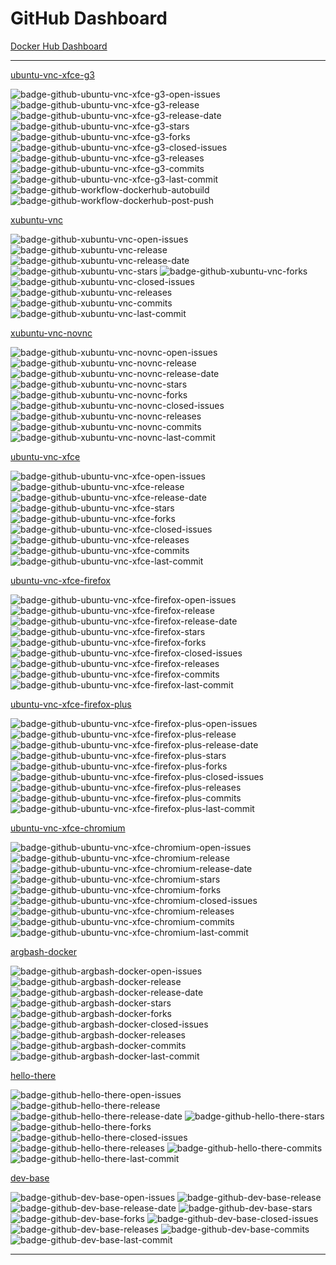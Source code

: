 # GitHub Dashboard

[Docker Hub Dashboard](https://github.com/accetto/dashboard/blob/master/dockerhub-dashboard.md)

***

[ubuntu-vnc-xfce-g3](https://github.com/accetto/ubuntu-vnc-xfce-g3)

![badge-github-ubuntu-vnc-xfce-g3-open-issues][badge-github-ubuntu-vnc-xfce-g3-open-issues]
![badge-github-ubuntu-vnc-xfce-g3-release][badge-github-ubuntu-vnc-xfce-g3-release]
![badge-github-ubuntu-vnc-xfce-g3-release-date][badge-github-ubuntu-vnc-xfce-g3-release-date]
![badge-github-ubuntu-vnc-xfce-g3-stars][badge-github-ubuntu-vnc-xfce-g3-stars]
![badge-github-ubuntu-vnc-xfce-g3-forks][badge-github-ubuntu-vnc-xfce-g3-forks]
![badge-github-ubuntu-vnc-xfce-g3-closed-issues][badge-github-ubuntu-vnc-xfce-g3-closed-issues]
![badge-github-ubuntu-vnc-xfce-g3-releases][badge-github-ubuntu-vnc-xfce-g3-releases]
![badge-github-ubuntu-vnc-xfce-g3-commits][badge-github-ubuntu-vnc-xfce-g3-commits]
![badge-github-ubuntu-vnc-xfce-g3-last-commit][badge-github-ubuntu-vnc-xfce-g3-last-commit]
![badge-github-workflow-dockerhub-autobuild][badge-github-workflow-dockerhub-autobuild]
![badge-github-workflow-dockerhub-post-push][badge-github-workflow-dockerhub-post-push]

[xubuntu-vnc](https://github.com/accetto/xubuntu-vnc)

![badge-github-xubuntu-vnc-open-issues][badge-github-xubuntu-vnc-open-issues]
![badge-github-xubuntu-vnc-release][badge-github-xubuntu-vnc-release]
![badge-github-xubuntu-vnc-release-date][badge-github-xubuntu-vnc-release-date]
![badge-github-xubuntu-vnc-stars][badge-github-xubuntu-vnc-stars]
![badge-github-xubuntu-vnc-forks][badge-github-xubuntu-vnc-forks]
![badge-github-xubuntu-vnc-closed-issues][badge-github-xubuntu-vnc-closed-issues]
![badge-github-xubuntu-vnc-releases][badge-github-xubuntu-vnc-releases]
![badge-github-xubuntu-vnc-commits][badge-github-xubuntu-vnc-commits]
![badge-github-xubuntu-vnc-last-commit][badge-github-xubuntu-vnc-last-commit]

[xubuntu-vnc-novnc](https://github.com/accetto/xubuntu-vnc-novnc)

![badge-github-xubuntu-vnc-novnc-open-issues][badge-github-xubuntu-vnc-novnc-open-issues]
![badge-github-xubuntu-vnc-novnc-release][badge-github-xubuntu-vnc-novnc-release]
![badge-github-xubuntu-vnc-novnc-release-date][badge-github-xubuntu-vnc-novnc-release-date]
![badge-github-xubuntu-vnc-novnc-stars][badge-github-xubuntu-vnc-novnc-stars]
![badge-github-xubuntu-vnc-novnc-forks][badge-github-xubuntu-vnc-novnc-forks]
![badge-github-xubuntu-vnc-novnc-closed-issues][badge-github-xubuntu-vnc-novnc-closed-issues]
![badge-github-xubuntu-vnc-novnc-releases][badge-github-xubuntu-vnc-novnc-releases]
![badge-github-xubuntu-vnc-novnc-commits][badge-github-xubuntu-vnc-novnc-commits]
![badge-github-xubuntu-vnc-novnc-last-commit][badge-github-xubuntu-vnc-novnc-last-commit]

[ubuntu-vnc-xfce](https://github.com/accetto/ubuntu-vnc-xfce)

![badge-github-ubuntu-vnc-xfce-open-issues][badge-github-ubuntu-vnc-xfce-open-issues]
![badge-github-ubuntu-vnc-xfce-release][badge-github-ubuntu-vnc-xfce-release]
![badge-github-ubuntu-vnc-xfce-release-date][badge-github-ubuntu-vnc-xfce-release-date]
![badge-github-ubuntu-vnc-xfce-stars][badge-github-ubuntu-vnc-xfce-stars]
![badge-github-ubuntu-vnc-xfce-forks][badge-github-ubuntu-vnc-xfce-forks]
![badge-github-ubuntu-vnc-xfce-closed-issues][badge-github-ubuntu-vnc-xfce-closed-issues]
![badge-github-ubuntu-vnc-xfce-releases][badge-github-ubuntu-vnc-xfce-releases]
![badge-github-ubuntu-vnc-xfce-commits][badge-github-ubuntu-vnc-xfce-commits]
![badge-github-ubuntu-vnc-xfce-last-commit][badge-github-ubuntu-vnc-xfce-last-commit]

[ubuntu-vnc-xfce-firefox](https://github.com/accetto/ubuntu-vnc-xfce-firefox)

![badge-github-ubuntu-vnc-xfce-firefox-open-issues][badge-github-ubuntu-vnc-xfce-firefox-open-issues]
![badge-github-ubuntu-vnc-xfce-firefox-release][badge-github-ubuntu-vnc-xfce-firefox-release]
![badge-github-ubuntu-vnc-xfce-firefox-release-date][badge-github-ubuntu-vnc-xfce-firefox-release-date]
![badge-github-ubuntu-vnc-xfce-firefox-stars][badge-github-ubuntu-vnc-xfce-firefox-stars]
![badge-github-ubuntu-vnc-xfce-firefox-forks][badge-github-ubuntu-vnc-xfce-firefox-forks]
![badge-github-ubuntu-vnc-xfce-firefox-closed-issues][badge-github-ubuntu-vnc-xfce-firefox-closed-issues]
![badge-github-ubuntu-vnc-xfce-firefox-releases][badge-github-ubuntu-vnc-xfce-firefox-releases]
![badge-github-ubuntu-vnc-xfce-firefox-commits][badge-github-ubuntu-vnc-xfce-firefox-commits]
![badge-github-ubuntu-vnc-xfce-firefox-last-commit][badge-github-ubuntu-vnc-xfce-firefox-last-commit]

[ubuntu-vnc-xfce-firefox-plus](https://github.com/accetto/ubuntu-vnc-xfce-firefox-plus)

![badge-github-ubuntu-vnc-xfce-firefox-plus-open-issues][badge-github-ubuntu-vnc-xfce-firefox-plus-open-issues]
![badge-github-ubuntu-vnc-xfce-firefox-plus-release][badge-github-ubuntu-vnc-xfce-firefox-plus-release]
![badge-github-ubuntu-vnc-xfce-firefox-plus-release-date][badge-github-ubuntu-vnc-xfce-firefox-plus-release-date]
![badge-github-ubuntu-vnc-xfce-firefox-plus-stars][badge-github-ubuntu-vnc-xfce-firefox-plus-stars]
![badge-github-ubuntu-vnc-xfce-firefox-plus-forks][badge-github-ubuntu-vnc-xfce-firefox-plus-forks]
![badge-github-ubuntu-vnc-xfce-firefox-plus-closed-issues][badge-github-ubuntu-vnc-xfce-firefox-plus-closed-issues]
![badge-github-ubuntu-vnc-xfce-firefox-plus-releases][badge-github-ubuntu-vnc-xfce-firefox-plus-releases]
![badge-github-ubuntu-vnc-xfce-firefox-plus-commits][badge-github-ubuntu-vnc-xfce-firefox-plus-commits]
![badge-github-ubuntu-vnc-xfce-firefox-plus-last-commit][badge-github-ubuntu-vnc-xfce-firefox-plus-last-commit]

[ubuntu-vnc-xfce-chromium](https://github.com/accetto/ubuntu-vnc-xfce-chromium)

![badge-github-ubuntu-vnc-xfce-chromium-open-issues][badge-github-ubuntu-vnc-xfce-chromium-open-issues]
![badge-github-ubuntu-vnc-xfce-chromium-release][badge-github-ubuntu-vnc-xfce-chromium-release]
![badge-github-ubuntu-vnc-xfce-chromium-release-date][badge-github-ubuntu-vnc-xfce-chromium-release-date]
![badge-github-ubuntu-vnc-xfce-chromium-stars][badge-github-ubuntu-vnc-xfce-chromium-stars]
![badge-github-ubuntu-vnc-xfce-chromium-forks][badge-github-ubuntu-vnc-xfce-chromium-forks]
![badge-github-ubuntu-vnc-xfce-chromium-closed-issues][badge-github-ubuntu-vnc-xfce-chromium-closed-issues]
![badge-github-ubuntu-vnc-xfce-chromium-releases][badge-github-ubuntu-vnc-xfce-chromium-releases]
![badge-github-ubuntu-vnc-xfce-chromium-commits][badge-github-ubuntu-vnc-xfce-chromium-commits]
![badge-github-ubuntu-vnc-xfce-chromium-last-commit][badge-github-ubuntu-vnc-xfce-chromium-last-commit]

[argbash-docker](https://github.com/accetto/argbash-docker)

![badge-github-argbash-docker-open-issues][badge-github-argbash-docker-open-issues]
![badge-github-argbash-docker-release][badge-github-argbash-docker-release]
![badge-github-argbash-docker-release-date][badge-github-argbash-docker-release-date]
![badge-github-argbash-docker-stars][badge-github-argbash-docker-stars]
![badge-github-argbash-docker-forks][badge-github-argbash-docker-forks]
![badge-github-argbash-docker-closed-issues][badge-github-argbash-docker-closed-issues]
![badge-github-argbash-docker-releases][badge-github-argbash-docker-releases]
![badge-github-argbash-docker-commits][badge-github-argbash-docker-commits]
![badge-github-argbash-docker-last-commit][badge-github-argbash-docker-last-commit]

[hello-there](https://github.com/accetto/hello-there)

![badge-github-hello-there-open-issues][badge-github-hello-there-open-issues]
![badge-github-hello-there-release][badge-github-hello-there-release]
![badge-github-hello-there-release-date][badge-github-hello-there-release-date]
![badge-github-hello-there-stars][badge-github-hello-there-stars]
![badge-github-hello-there-forks][badge-github-hello-there-forks]
![badge-github-hello-there-closed-issues][badge-github-hello-there-closed-issues]
![badge-github-hello-there-releases][badge-github-hello-there-releases]
![badge-github-hello-there-commits][badge-github-hello-there-commits]
![badge-github-hello-there-last-commit][badge-github-hello-there-last-commit]

[dev-base](https://github.com/accetto/dev-base)

![badge-github-dev-base-open-issues][badge-github-dev-base-open-issues]
![badge-github-dev-base-release][badge-github-dev-base-release]
![badge-github-dev-base-release-date][badge-github-dev-base-release-date]
![badge-github-dev-base-stars][badge-github-dev-base-stars]
![badge-github-dev-base-forks][badge-github-dev-base-forks]
![badge-github-dev-base-closed-issues][badge-github-dev-base-closed-issues]
![badge-github-dev-base-releases][badge-github-dev-base-releases]
![badge-github-dev-base-commits][badge-github-dev-base-commits]
![badge-github-dev-base-last-commit][badge-github-dev-base-last-commit]

***

<!-- github badges ubuntu-vnc-xfce-g3 -->

[badge-github-ubuntu-vnc-xfce-g3-release]: https://badgen.net/github/release/accetto/ubuntu-vnc-xfce-g3?icon=github&label=release

[badge-github-ubuntu-vnc-xfce-g3-release-date]: https://img.shields.io/github/release-date/accetto/ubuntu-vnc-xfce-g3?logo=github

[badge-github-ubuntu-vnc-xfce-g3-stars]: https://badgen.net/github/stars/accetto/ubuntu-vnc-xfce-g3?icon=github&label=stars

[badge-github-ubuntu-vnc-xfce-g3-forks]: https://badgen.net/github/forks/accetto/ubuntu-vnc-xfce-g3?icon=github&label=forks

[badge-github-ubuntu-vnc-xfce-g3-releases]: https://badgen.net/github/releases/accetto/ubuntu-vnc-xfce-g3?icon=github&label=releases

[badge-github-ubuntu-vnc-xfce-g3-commits]: https://badgen.net/github/commits/accetto/ubuntu-vnc-xfce-g3?icon=github&label=commits

[badge-github-ubuntu-vnc-xfce-g3-last-commit]: https://badgen.net/github/last-commit/accetto/ubuntu-vnc-xfce-g3?icon=github&label=last%20commit

[badge-github-ubuntu-vnc-xfce-g3-closed-issues]: https://badgen.net/github/closed-issues/accetto/ubuntu-vnc-xfce-g3?icon=github&label=closed%20issues

[badge-github-ubuntu-vnc-xfce-g3-open-issues]: https://badgen.net/github/open-issues/accetto/ubuntu-vnc-xfce-g3?icon=github&label=open%20issues

[badge-github-workflow-dockerhub-autobuild]: https://github.com/accetto/ubuntu-vnc-xfce-g3/workflows/dockerhub-autobuild/badge.svg

[badge-github-workflow-dockerhub-post-push]: https://github.com/accetto/ubuntu-vnc-xfce-g3/workflows/dockerhub-post-push/badge.svg

<!-- github badges xubuntu-vnc -->

[badge-github-xubuntu-vnc-release]: https://badgen.net/github/release/accetto/xubuntu-vnc?icon=github&label=release

[badge-github-xubuntu-vnc-release-date]: https://img.shields.io/github/release-date/accetto/xubuntu-vnc?logo=github

[badge-github-xubuntu-vnc-stars]: https://badgen.net/github/stars/accetto/xubuntu-vnc?icon=github&label=stars

[badge-github-xubuntu-vnc-forks]: https://badgen.net/github/forks/accetto/xubuntu-vnc?icon=github&label=forks

[badge-github-xubuntu-vnc-releases]: https://badgen.net/github/releases/accetto/xubuntu-vnc?icon=github&label=releases

[badge-github-xubuntu-vnc-commits]: https://badgen.net/github/commits/accetto/xubuntu-vnc?icon=github&label=commits

[badge-github-xubuntu-vnc-last-commit]: https://badgen.net/github/last-commit/accetto/xubuntu-vnc?icon=github&label=last%20commit

[badge-github-xubuntu-vnc-closed-issues]: https://badgen.net/github/closed-issues/accetto/xubuntu-vnc?icon=github&label=closed%20issues

[badge-github-xubuntu-vnc-open-issues]: https://badgen.net/github/open-issues/accetto/xubuntu-vnc?icon=github&label=open%20issues

<!-- github badges xubuntu-vnc-novnc -->

[badge-github-xubuntu-vnc-novnc-release]: https://badgen.net/github/release/accetto/xubuntu-vnc-novnc?icon=github&label=release

[badge-github-xubuntu-vnc-novnc-release-date]: https://img.shields.io/github/release-date/accetto/xubuntu-vnc-novnc?logo=github

[badge-github-xubuntu-vnc-novnc-stars]: https://badgen.net/github/stars/accetto/xubuntu-vnc-novnc?icon=github&label=stars

[badge-github-xubuntu-vnc-novnc-forks]: https://badgen.net/github/forks/accetto/xubuntu-vnc-novnc?icon=github&label=forks

[badge-github-xubuntu-vnc-novnc-releases]: https://badgen.net/github/releases/accetto/xubuntu-vnc-novnc?icon=github&label=releases

[badge-github-xubuntu-vnc-novnc-commits]: https://badgen.net/github/commits/accetto/xubuntu-vnc-novnc?icon=github&label=commits

[badge-github-xubuntu-vnc-novnc-last-commit]: https://badgen.net/github/last-commit/accetto/xubuntu-vnc-novnc?icon=github&label=last%20commit

[badge-github-xubuntu-vnc-novnc-closed-issues]: https://badgen.net/github/closed-issues/accetto/xubuntu-vnc-novnc?icon=github&label=closed%20issues

[badge-github-xubuntu-vnc-novnc-open-issues]: https://badgen.net/github/open-issues/accetto/xubuntu-vnc-novnc?icon=github&label=open%20issues

<!-- github badges ubuntu-vnc-xfce -->

[badge-github-ubuntu-vnc-xfce-release]: https://badgen.net/github/release/accetto/ubuntu-vnc-xfce?icon=github&label=release

[badge-github-ubuntu-vnc-xfce-release-date]: https://img.shields.io/github/release-date/accetto/ubuntu-vnc-xfce?logo=github

[badge-github-ubuntu-vnc-xfce-stars]: https://badgen.net/github/stars/accetto/ubuntu-vnc-xfce?icon=github&label=stars

[badge-github-ubuntu-vnc-xfce-forks]: https://badgen.net/github/forks/accetto/ubuntu-vnc-xfce?icon=github&label=forks

[badge-github-ubuntu-vnc-xfce-releases]: https://badgen.net/github/releases/accetto/ubuntu-vnc-xfce?icon=github&label=releases

[badge-github-ubuntu-vnc-xfce-commits]: https://badgen.net/github/commits/accetto/ubuntu-vnc-xfce?icon=github&label=commits

[badge-github-ubuntu-vnc-xfce-last-commit]: https://badgen.net/github/last-commit/accetto/ubuntu-vnc-xfce?icon=github&label=last%20commit

[badge-github-ubuntu-vnc-xfce-closed-issues]: https://badgen.net/github/closed-issues/accetto/ubuntu-vnc-xfce?icon=github&label=closed%20issues

[badge-github-ubuntu-vnc-xfce-open-issues]: https://badgen.net/github/open-issues/accetto/ubuntu-vnc-xfce?icon=github&label=open%20issues

<!-- github badges ubuntu-vnc-xfce-firefox -->

[badge-github-ubuntu-vnc-xfce-firefox-release]: https://badgen.net/github/release/accetto/ubuntu-vnc-xfce-firefox?icon=github&label=release

[badge-github-ubuntu-vnc-xfce-firefox-release-date]: https://img.shields.io/github/release-date/accetto/ubuntu-vnc-xfce-firefox?logo=github

[badge-github-ubuntu-vnc-xfce-firefox-stars]: https://badgen.net/github/stars/accetto/ubuntu-vnc-xfce-firefox?icon=github&label=stars

[badge-github-ubuntu-vnc-xfce-firefox-forks]: https://badgen.net/github/forks/accetto/ubuntu-vnc-xfce-firefox?icon=github&label=forks

[badge-github-ubuntu-vnc-xfce-firefox-releases]: https://badgen.net/github/releases/accetto/ubuntu-vnc-xfce-firefox?icon=github&label=releases

[badge-github-ubuntu-vnc-xfce-firefox-commits]: https://badgen.net/github/commits/accetto/ubuntu-vnc-xfce-firefox?icon=github&label=commits

[badge-github-ubuntu-vnc-xfce-firefox-last-commit]: https://badgen.net/github/last-commit/accetto/ubuntu-vnc-xfce-firefox?icon=github&label=last%20commit

[badge-github-ubuntu-vnc-xfce-firefox-closed-issues]: https://badgen.net/github/closed-issues/accetto/ubuntu-vnc-xfce-firefox?icon=github&label=closed%20issues

[badge-github-ubuntu-vnc-xfce-firefox-open-issues]: https://badgen.net/github/open-issues/accetto/ubuntu-vnc-xfce-firefox?icon=github&label=open%20issues

<!-- github badges ubuntu-vnc-xfce-firefox-plus -->

[badge-github-ubuntu-vnc-xfce-firefox-plus-release]: https://badgen.net/github/release/accetto/ubuntu-vnc-xfce-firefox-plus?icon=github&label=release

[badge-github-ubuntu-vnc-xfce-firefox-plus-release-date]: https://img.shields.io/github/release-date/accetto/ubuntu-vnc-xfce-firefox-plus?logo=github

[badge-github-ubuntu-vnc-xfce-firefox-plus-stars]: https://badgen.net/github/stars/accetto/ubuntu-vnc-xfce-firefox-plus?icon=github&label=stars

[badge-github-ubuntu-vnc-xfce-firefox-plus-forks]: https://badgen.net/github/forks/accetto/ubuntu-vnc-xfce-firefox-plus?icon=github&label=forks

[badge-github-ubuntu-vnc-xfce-firefox-plus-releases]: https://badgen.net/github/releases/accetto/ubuntu-vnc-xfce-firefox-plus?icon=github&label=releases

[badge-github-ubuntu-vnc-xfce-firefox-plus-commits]: https://badgen.net/github/commits/accetto/ubuntu-vnc-xfce-firefox-plus?icon=github&label=commits

[badge-github-ubuntu-vnc-xfce-firefox-plus-last-commit]: https://badgen.net/github/last-commit/accetto/ubuntu-vnc-xfce-firefox-plus?icon=github&label=last%20commit

[badge-github-ubuntu-vnc-xfce-firefox-plus-closed-issues]: https://badgen.net/github/closed-issues/accetto/ubuntu-vnc-xfce-firefox-plus?icon=github&label=closed%20issues

[badge-github-ubuntu-vnc-xfce-firefox-plus-open-issues]: https://badgen.net/github/open-issues/accetto/ubuntu-vnc-xfce-firefox-plus?icon=github&label=open%20issues

<!-- github badges ubuntu-vnc-xfce-chromium -->

[badge-github-ubuntu-vnc-xfce-chromium-release]: https://badgen.net/github/release/accetto/ubuntu-vnc-xfce-chromium?icon=github&label=release

[badge-github-ubuntu-vnc-xfce-chromium-release-date]: https://img.shields.io/github/release-date/accetto/ubuntu-vnc-xfce-chromium?logo=github

[badge-github-ubuntu-vnc-xfce-chromium-stars]: https://badgen.net/github/stars/accetto/ubuntu-vnc-xfce-chromium?icon=github&label=stars

[badge-github-ubuntu-vnc-xfce-chromium-forks]: https://badgen.net/github/forks/accetto/ubuntu-vnc-xfce-chromium?icon=github&label=forks

[badge-github-ubuntu-vnc-xfce-chromium-releases]: https://badgen.net/github/releases/accetto/ubuntu-vnc-xfce-chromium?icon=github&label=releases

[badge-github-ubuntu-vnc-xfce-chromium-commits]: https://badgen.net/github/commits/accetto/ubuntu-vnc-xfce-chromium?icon=github&label=commits

[badge-github-ubuntu-vnc-xfce-chromium-last-commit]: https://badgen.net/github/last-commit/accetto/ubuntu-vnc-xfce-chromium?icon=github&label=last%20commit

[badge-github-ubuntu-vnc-xfce-chromium-closed-issues]: https://badgen.net/github/closed-issues/accetto/ubuntu-vnc-xfce-chromium?icon=github&label=closed%20issues

[badge-github-ubuntu-vnc-xfce-chromium-open-issues]: https://badgen.net/github/open-issues/accetto/ubuntu-vnc-xfce-chromium?icon=github&label=open%20issues

<!-- github badges argbash-docker -->

[badge-github-argbash-docker-release]: https://badgen.net/github/release/accetto/argbash-docker?icon=github&label=release

[badge-github-argbash-docker-release-date]: https://img.shields.io/github/release-date/accetto/argbash-docker?logo=github

[badge-github-argbash-docker-stars]: https://badgen.net/github/stars/accetto/argbash-docker?icon=github&label=stars

[badge-github-argbash-docker-forks]: https://badgen.net/github/forks/accetto/argbash-docker?icon=github&label=forks

[badge-github-argbash-docker-releases]: https://badgen.net/github/releases/accetto/argbash-docker?icon=github&label=releases

[badge-github-argbash-docker-commits]: https://badgen.net/github/commits/accetto/argbash-docker?icon=github&label=commits

[badge-github-argbash-docker-last-commit]: https://badgen.net/github/last-commit/accetto/argbash-docker?icon=github&label=last%20commit

[badge-github-argbash-docker-closed-issues]: https://badgen.net/github/closed-issues/accetto/argbash-docker?icon=github&label=closed%20issues

[badge-github-argbash-docker-open-issues]: https://badgen.net/github/open-issues/accetto/argbash-docker?icon=github&label=open%20issues

<!-- github badges hello-there -->

[badge-github-hello-there-release]: https://badgen.net/github/release/accetto/hello-there?icon=github&label=release

[badge-github-hello-there-release-date]: https://img.shields.io/github/release-date/accetto/hello-there?logo=github

[badge-github-hello-there-stars]: https://badgen.net/github/stars/accetto/hello-there?icon=github&label=stars

[badge-github-hello-there-forks]: https://badgen.net/github/forks/accetto/hello-there?icon=github&label=forks

[badge-github-hello-there-releases]: https://badgen.net/github/releases/accetto/hello-there?icon=github&label=releases

[badge-github-hello-there-commits]: https://badgen.net/github/commits/accetto/hello-there?icon=github&label=commits

[badge-github-hello-there-last-commit]: https://badgen.net/github/last-commit/accetto/hello-there?icon=github&label=last%20commit

[badge-github-hello-there-closed-issues]: https://badgen.net/github/closed-issues/accetto/hello-there?icon=github&label=closed%20issues

[badge-github-hello-there-open-issues]: https://badgen.net/github/open-issues/accetto/hello-there?icon=github&label=open%20issues

<!-- github badges dev-base-->

[badge-github-dev-base-release]: https://badgen.net/github/release/accetto/dev-base?icon=github&label=release

[badge-github-dev-base-release-date]: https://img.shields.io/github/release-date/accetto/dev-base?logo=github

[badge-github-dev-base-stars]: https://badgen.net/github/stars/accetto/dev-base?icon=github&label=stars

[badge-github-dev-base-forks]: https://badgen.net/github/forks/accetto/dev-base?icon=github&label=forks

[badge-github-dev-base-releases]: https://badgen.net/github/releases/accetto/dev-base?icon=github&label=releases

[badge-github-dev-base-commits]: https://badgen.net/github/commits/accetto/dev-base?icon=github&label=commits

[badge-github-dev-base-last-commit]: https://badgen.net/github/last-commit/accetto/dev-base?icon=github&label=last%20commit

[badge-github-dev-base-closed-issues]: https://badgen.net/github/closed-issues/accetto/dev-base?icon=github&label=closed%20issues

[badge-github-dev-base-open-issues]: https://badgen.net/github/open-issues/accetto/dev-base?icon=github&label=open%20issues
